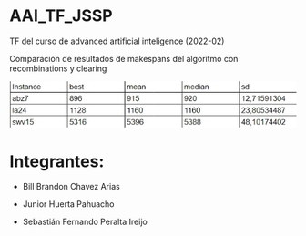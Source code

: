 # AAI_TF_JSSP

TF del curso de advanced artificial inteligence (2022-02)

Comparación de resultados de makespans del algoritmo con recombinations y clearing

![alt text](https://raw.githubusercontent.com/SebsPER/AAI_TF_JSSP/main/images/cuadro.jpg)

# Integrantes:

- Bill Brandon Chavez Arias 

- Junior Huerta Pahuacho

- Sebastián Fernando Peralta Ireijo
